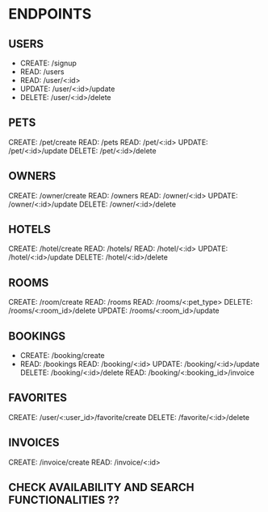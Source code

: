# ENDPOINTS

## USERS

- CREATE: /signup
- READ: /users
- READ: /user/<:id>
- UPDATE: /user/<:id>/update
- DELETE: /user/<:id>/delete

## PETS

CREATE: /pet/create
READ: /pets
READ: /pet/<:id>
UPDATE: /pet/<:id>/update
DELETE: /pet/<:id>/delete

## OWNERS

CREATE: /owner/create
READ: /owners
READ: /owner/<:id>
UPDATE: /owner/<:id>/update
DELETE: /owner/<:id>/delete

## HOTELS

CREATE: /hotel/create
READ: /hotels/
READ: /hotel/<:id>
UPDATE: /hotel/<:id>/update
DELETE: /hotel/<:id>/delete

## ROOMS

CREATE: /room/create
READ: /rooms
READ: /rooms/<:pet_type>
DELETE: /rooms/<:room_id>/delete
UPDATE: /rooms/<:room_id>/update

<!-- not sure about keeping update room if we can do it from hotel -->

## BOOKINGS

- CREATE: /booking/create
- READ: /bookings
  READ: /booking/<:id>
  UPDATE: /booking/<:id>/update
  DELETE: /booking/<:id>/delete
  READ: /booking/<:booking_id>/invoice

## FAVORITES

CREATE: /user/<:user_id>/favorite/create
DELETE: /favorite/<:id>/delete

## INVOICES

CREATE: /invoice/create
READ: /invoice/<:id>

## CHECK AVAILABILITY AND SEARCH FUNCTIONALITIES ??
